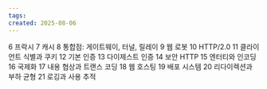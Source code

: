 ```yaml
---
tags: 
created: 2025-08-06
---
```

6 프락시
7 캐시
8 통합점: 게이트웨이, 터널, 릴레이
9 웹 로봇
10 HTTP/2.0
11 클라이언트 식별과 쿠키
12 기본 인증
13 다이제스트 인증
14 보안 HTTP
15 엔터티와 인코딩
16 국제화
17 내용 협상과 트랜스 코딩
18 웹 호스팅
19 배포 시스템
20 리다이렉션과 부하 균형
21 로깅과 사용 추적